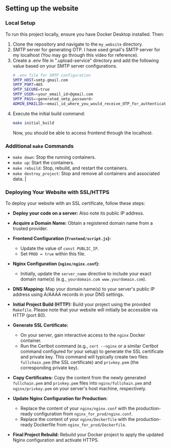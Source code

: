 ## Setting up the website

### Local Setup
To run this project locally, ensure you have Docker Desktop installed. Then:

1.  Clone the repository and navigate to the `my_website` directory.
2.  SMTP server for generating OTP. I have used gmail's SMTP server for my localhost (You may go through this video for reference).
3.  Create a .env file in ".upload-service" directory and add the following value based on your SMTP server configurations.
    ```bash
    # .env file for SMTP configuration
    SMTP_HOST=smtp.gmail.com
    SMTP_PORT=465
    SMTP_SECURE=true
    SMTP_USER=<your_email_id>@gmail.com
    SMTP_PASS=<generated_smtp_password>
    ADMIN_EMAILID=<email_id_where_you_would_receive_OTP_for_authentication>
    ```
4.  Execute the initial build command:
    ```bash
    make initial_build
    ```
    Now, you should be able to access frontend through the localhost.

### Additional `make` Commands

* `make down`: Stop the running containers.
* `make up`: Start the containers.
* `make rebuild`: Stop, rebuild, and restart the containers.
* `make destroy_project`: Stop and remove all containers and associated data.
                                                                                                 |
### Deploying Your Website with SSL/HTTPS

To deploy your website with an SSL certificate, follow these steps:

* **Deploy your code on a server:** Also note its public IP address.

* **Acquire a Domain Name:** Obtain a registered domain name from a trusted provider.

* **Frontend Configuration (`frontend/script.js`):**
    * Update the value of `const PUBLIC_IP`.
    * Set `PROD = true` within this file.

* **Nginx Configuration (`nginx/nginx.conf`):**
    * Initially, update the `server_name` directive to include your exact domain name(s) (e.g., `yourdomain.com www.yourdomain.com`).

* **DNS Mapping:** Map your domain name(s) to your server's public IP address using A/AAAA records in your DNS settings.

* **Initial Project Build (HTTP):** Build your project using the provided `Makefile`. Please note that your website will initially be accessible via HTTP (port 80).

* **Generate SSL Certificate:**
    * On your server, gain interactive access to the `nginx` Docker container.
    * Run the Certbot command (e.g., `cert --nginx` or a similar Certbot command configured for your setup) to generate the SSL certificate and private key. This command will typically create two files: `fullchain.pem` (the SSL certificate) and `privkey.pem` (the corresponding private key).

* **Copy Certificates:** Copy the content from the newly generated `fullchain.pem` and `privkey.pem` files into `nginx/fullchain.pem` and `nginx/privkey.pem` on your server's host machine, respectively.

* **Update Nginx Configuration for Production:**
    * Replace the content of your `nginx/nginx.conf` with the production-ready configuration from `nginx_for_prod/nginx.conf`.
    * Replace the content of your `nginx/Dockerfile` with the production-ready Dockerfile from `nginx_for_prod/Dockerfile`.

* **Final Project Rebuild:** Rebuild your Docker project to apply the updated Nginx configuration and activate HTTPS.
